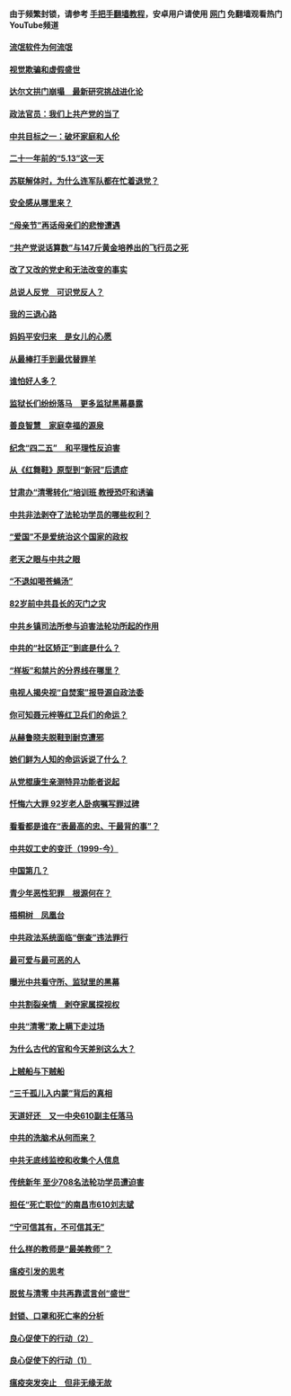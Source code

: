 #### 由于频繁封锁，请参考 [手把手翻墙教程](https://github.com/gfw-breaker/guides/wiki/)，安卓用户请使用 [网门](https://github.com/gfw-breaker/nogfw/blob/master/dl.md?t=06050700) 免翻墙观看热门YouTube频道 

#### [流氓软件为何流氓](../pages/19/426531.md?t=06050700) 

#### [视觉欺骗和虚假盛世](../pages/19/426443.md?t=06050700) 

#### [达尔文拱门崩塌　最新研究挑战进化论](../pages/19/426009.md?t=06050700) 

#### [政法官员：我们上共产党的当了](../pages/19/425351.md?t=06050700) 

#### [中共目标之一：破坏家庭和人伦](../pages/19/424454.md?t=06050700) 

#### [二十一年前的“5.13”这一天](../pages/19/424814.md?t=06050700) 

#### [苏联解体时，为什么连军队都在忙着退党？](../pages/19/424335.md?t=06050700) 

#### [安全感从哪里来？](../pages/19/424336.md?t=06050700) 

#### [“母亲节”再话母亲们的悲惨遭遇](../pages/19/424234.md?t=06050700) 

#### [“共产党说话算数”与147斤黄金培养出的飞行员之死](../pages/19/424115.md?t=06050700) 

#### [改了又改的党史和无法改变的事实](../pages/19/424037.md?t=06050700) 

#### [总说人反党　可识党反人？](../pages/19/423820.md?t=06050700) 

#### [我的三退心路](../pages/19/423876.md?t=06050700) 

#### [妈妈平安归来　是女儿的心愿](../pages/19/423947.md?t=06050700) 

#### [从最棒打手到最优替罪羊](../pages/19/423819.md?t=06050700) 

#### [谁怕好人多？](../pages/19/423774.md?t=06050700) 

#### [监狱长们纷纷落马　更多监狱黑幕暴露](../pages/19/423787.md?t=06050700) 

#### [善良智慧　家庭幸福的源泉](../pages/19/423632.md?t=06050700) 

#### [纪念“四二五”　和平理性反迫害](../pages/19/423660.md?t=06050700) 

#### [从《红舞鞋》原型到“新冠”后遗症](../pages/19/423509.md?t=06050700) 

#### [甘肃办“清零转化”培训班 教授恐吓和诱骗](../pages/19/423498.md?t=06050700) 

#### [中共非法剥夺了法轮功学员的哪些权利？](../pages/19/423392.md?t=06050700) 

#### [“爱国”不是爱统治这个国家的政权](../pages/19/423029.md?t=06050700) 

#### [老天之眼与中共之眼](../pages/19/423378.md?t=06050700) 

#### [“不退如喝苍蝇汤”](../pages/19/423287.md?t=06050700) 

#### [82岁前中共县长的灭门之灾](../pages/19/423055.md?t=06050700) 

#### [中共乡镇司法所参与迫害法轮功所起的作用](../pages/19/423064.md?t=06050700) 

#### [中共的“社区矫正”到底是什么？](../pages/19/422870.md?t=06050700) 

#### [“样板”和禁片的分界线在哪里？](../pages/19/422704.md?t=06050700) 

#### [电视人揭央视“自焚案”报导源自政法委](../pages/19/422770.md?t=06050700) 

#### [你可知聂元梓等红卫兵们的命运？](../pages/19/422848.md?t=06050700) 

#### [从赫鲁晓夫脱鞋到耐克遭邪](../pages/19/422826.md?t=06050700) 

#### [她们鲜为人知的命运诉说了什么？](../pages/19/422754.md?t=06050700) 

#### [从党棍康生亲测特异功能者说起](../pages/19/422657.md?t=06050700) 

#### [忏悔六大罪 92岁老人卧病嘱写罪过碑](../pages/19/422750.md?t=06050700) 

#### [看看都是谁在“表最高的忠、干最背的事”？](../pages/19/422703.md?t=06050700) 

#### [中共奴工史的变迁（1999-今）](../pages/19/422656.md?t=06050700) 

#### [中国第几？](../pages/19/422496.md?t=06050700) 

#### [青少年恶性犯罪　根源何在？](../pages/19/422449.md?t=06050700) 

#### [梧桐树　凤凰台](../pages/19/422442.md?t=06050700) 

#### [中共政法系统面临“倒查”违法罪行](../pages/19/422497.md?t=06050700) 

#### [最可爱与最可恶的人](../pages/19/422448.md?t=06050700) 

#### [曝光中共看守所、监狱里的黑幕](../pages/19/422390.md?t=06050700) 

#### [中共割裂亲情　剥夺家属探视权](../pages/19/422364.md?t=06050700) 

#### [中共“清零”欺上瞒下走过场](../pages/19/422306.md?t=06050700) 

#### [为什么古代的官和今天差别这么大？](../pages/19/422228.md?t=06050700) 

#### [上贼船与下贼船](../pages/19/422276.md?t=06050700) 

#### [“三千孤儿入内蒙”背后的真相](../pages/19/422229.md?t=06050700) 

#### [天道好还　又一中央610副主任落马](../pages/19/422155.md?t=06050700) 

#### [中共的洗脑术从何而来？](../pages/19/422154.md?t=06050700) 

#### [中共无底线监控和收集个人信息](../pages/19/422039.md?t=06050700) 

#### [传统新年 至少708名法轮功学员遭迫害](../pages/19/421946.md?t=06050700) 

#### [担任“死亡职位”的南昌市610刘志斌](../pages/19/421957.md?t=06050700) 

#### [“宁可信其有，不可信其无”](../pages/19/421691.md?t=06050700) 

#### [什么样的教师是“最美教师”？](../pages/19/421755.md?t=06050700) 

#### [瘟疫引发的思考](../pages/19/421594.md?t=06050700) 

#### [脱贫与清零 中共再靠谎言创“盛世”](../pages/19/421590.md?t=06050700) 

#### [封锁、口罩和死亡率的分析](../pages/19/421495.md?t=06050700) 

#### [良心促使下的行动（2）](../pages/19/421361.md?t=06050700) 

#### [良心促使下的行动（1）](../pages/19/421302.md?t=06050700) 

#### [瘟疫突发突止　但非无缘无故](../pages/19/421281.md?t=06050700) 

